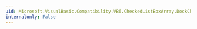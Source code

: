 ```yaml
---
uid: Microsoft.VisualBasic.Compatibility.VB6.CheckedListBoxArray.DockChanged
internalonly: False
---
```

